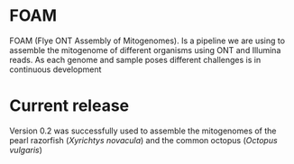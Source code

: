 # FOAM
FOAM (Flye ONT Assembly of Mitogenomes). Is a pipeline we are using to assemble the mitogenome of different organisms using ONT and Illumina reads. As each genome and sample poses different challenges is in continuous development

# Current release
Version 0.2 was successfully used to assemble the mitogenomes of the pearl razorfish (_Xyrichtys novacula_) and the common octopus (_Octopus vulgaris_)

